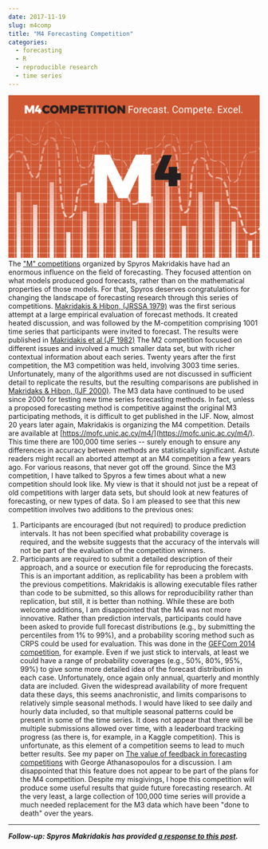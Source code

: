 ```yaml
---
date: 2017-11-19
slug: m4comp
title: "M4 Forecasting Competition"
categories:
  - forecasting
  - R
  - reproducible research
  - time series
---
```

[![](/img/m4.png)](https://mofc.unic.ac.cy/m4/)
The ["M" competitions](https://en.wikipedia.org/wiki/Makridakis_Competitions) organized by Spyros Makridakis have had an enormous influence on the field of forecasting. They focused attention on what models produced good forecasts, rather than on the mathematical properties of those models. For that, Spyros deserves congratulations for changing the landscape of forecasting research through this series of competitions.
[Makridakis & Hibon, (JRSSA 1979)](http://www.jstor.org/stable/2345077) was the first serious attempt at a large empirical evaluation of forecast methods. It created heated discussion, and was followed by the M-competition comprising 1001 time series that participants were invited to forecast. The results were published in [Makridakis et al (JF 1982)](https://doi.org/10.1002/for.3980010202)
The M2 competition focused on different issues and involved a much smaller data set, but with richer contextual information about each series.
Twenty years after the first competition, the M3 competition was held, involving 3003 time series. Unfortunately, many of the algorithms used are not discussed in sufficient detail to replicate the results, but the resulting comparisons are published in [Makridaks & Hibon, (IJF 2000)](https://doi.org/10.1016/S0169-2070(00)00057-1). The M3 data have continued to be used since 2000 for testing new time series forecasting methods. In fact, unless a proposed forecasting method is competitive against the original M3 participating methods, it is difficult to get published in the IJF.
Now, almost 20 years later again, Makridakis is organizing the M4 competition. Details are available at [https://mofc.unic.ac.cy/m4/](https://mofc.unic.ac.cy/m4/). This time there are 100,000 time series -- surely enough to ensure any differences in accuracy between methods are statistically significant. Astute readers might recall an aborted attempt at an M4 competition a few years ago. For various reasons, that never got off the ground.
Since the M3 competition, I have talked to Spyros a few times about what a new competition should look like. My view is that it should not just be a repeat of old competitions with larger data sets, but should look at new features of forecasting, or new types of data.
So I am pleased to see that this new competition involves two additions to the previous ones:
  1. Participants are encouraged (but not required) to produce prediction intervals. It has not been specified what probability coverage is required, and the website suggests that the accuracy of the intervals will not be part of the evaluation of the competition winners.
  2. Participants are required to submit a detailed description of their approach, and a source or execution file for reproducing the forecasts. This is an important addition, as replicability has been a problem with the previous competitions. Makridakis is allowing executable files rather than code to be submitted, so this allows for reproducibility rather than replication, but still, it is better than nothing.
While these are both welcome additions, I am disappointed that the M4 was not more innovative.
Rather than prediction intervals, participants could have been asked to provide full forecast distributions (e.g., by submitting the percentiles from 1% to 99%), and a probability scoring method such as CRPS could be used for evaluation. This was done in the [GEFCom 2014 competition](/hyndsight/gefcom2014/), for example. Even if we just stick to intervals, at least we could have a range of probability coverages (e.g., 50%, 80%, 95%, 99%) to give some more detailed idea of the forecast distribution in each case.
Unfortunately, once again only annual, quarterly and monthly data are included. Given the widespread availability of more frequent data these days, this seems anachronistic, and limits comparisons to relatively simple seasonal methods. I would have liked to see daily and hourly data included, so that multiple seasonal patterns could be present in some of the time series.
It does not appear that there will be multiple submissions allowed over time, with a leaderboard tracking progress (as there is, for example, in a Kaggle competition). This is unfortunate, as this element of a competition seems to lead to much better results. See my paper on [The value of feedback in forecasting competitions](/publications/kaggle/) with George Athanasopoulos for a discussion. I am disappointed that this feature does not appear to be part of the plans for the M4 competition.
Despite my misgivings, I hope this competition will produce some useful results that guide future forecasting research. At the very least, a large collection of 100,000 time series will provide a much needed replacement for the M3 data which have been "done to death" over the years.
-----

***Follow-up: Spyros Makridakis has provided [a response to this post](/hyndsight/m4comp-response).***

